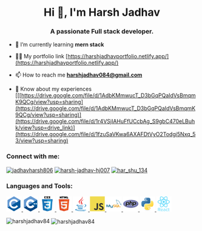 <h1 align="center">Hi 👋, I'm Harsh Jadhav</h1>
<h3 align="center">A passionate Full stack developer.</h3>

- 🌱 I’m currently learning **mern stack**

- 👨‍💻 My portfolio link [https://harshjadhavportfolio.netlify.app/](https://harshjadhavportfolio.netlify.app/)

- 📫 How to reach me **harshjadhav084@gmail.com**

- 📄 Know about my experiences [[[https://drive.google.com/file/d/1AdbKMmwucT_D3bGqPQaIdVsBmqmK9QCg/view?usp=sharing](https://drive.google.com/file/d/1AdbKMmwucT_D3bGqPQaIdVsBmqmK9QCg/view?usp=sharing)](https://drive.google.com/file/d/1r4VSjIAHuFfUCcbAg_S9gbC470eLBuhk/view?usp=drive_link)](https://drive.google.com/file/d/1fzuSaVKwa6AXAFDtVyO2Todgi5Nxq_53/view?usp=sharing)

<h3 align="left">Connect with me:</h3>
<p align="left">
<a href="https://twitter.com/jadhavharsh806" target="blank"><img align="center" src="https://raw.githubusercontent.com/rahuldkjain/github-profile-readme-generator/master/src/images/icons/Social/twitter.svg" alt="jadhavharsh806" height="30" width="40" /></a>
<a href="https://linkedin.com/in/harsh-jadhav-hj007" target="blank"><img align="center" src="https://raw.githubusercontent.com/rahuldkjain/github-profile-readme-generator/master/src/images/icons/Social/linked-in-alt.svg" alt="harsh-jadhav-hj007" height="30" width="40" /></a>
<a href="https://instagram.com/har_shu_134" target="blank"><img align="center" src="https://raw.githubusercontent.com/rahuldkjain/github-profile-readme-generator/master/src/images/icons/Social/instagram.svg" alt="har_shu_134" height="30" width="40" /></a>
</p>

<h3 align="left">Languages and Tools:</h3>
<p align="left"> <a href="https://www.cprogramming.com/" target="_blank" rel="noreferrer"> <img src="https://raw.githubusercontent.com/devicons/devicon/master/icons/c/c-original.svg" alt="c" width="40" height="40"/> </a> <a href="https://www.w3schools.com/cpp/" target="_blank" rel="noreferrer"> <img src="https://raw.githubusercontent.com/devicons/devicon/master/icons/cplusplus/cplusplus-original.svg" alt="cplusplus" width="40" height="40"/> </a> <a href="https://www.w3schools.com/css/" target="_blank" rel="noreferrer"> <img src="https://raw.githubusercontent.com/devicons/devicon/master/icons/css3/css3-original-wordmark.svg" alt="css3" width="40" height="40"/> </a> <a href="https://www.w3.org/html/" target="_blank" rel="noreferrer"> <img src="https://raw.githubusercontent.com/devicons/devicon/master/icons/html5/html5-original-wordmark.svg" alt="html5" width="40" height="40"/> </a> <a href="https://www.java.com" target="_blank" rel="noreferrer"> <img src="https://raw.githubusercontent.com/devicons/devicon/master/icons/java/java-original.svg" alt="java" width="40" height="40"/> </a> <a href="https://developer.mozilla.org/en-US/docs/Web/JavaScript" target="_blank" rel="noreferrer"> <img src="https://raw.githubusercontent.com/devicons/devicon/master/icons/javascript/javascript-original.svg" alt="javascript" width="40" height="40"/> </a> <a href="https://www.mysql.com/" target="_blank" rel="noreferrer"> <img src="https://raw.githubusercontent.com/devicons/devicon/master/icons/mysql/mysql-original-wordmark.svg" alt="mysql" width="40" height="40"/> </a> <a href="https://www.php.net" target="_blank" rel="noreferrer"> <img src="https://raw.githubusercontent.com/devicons/devicon/master/icons/php/php-original.svg" alt="php" width="40" height="40"/> </a> <a href="https://www.python.org" target="_blank" rel="noreferrer"> <img src="https://raw.githubusercontent.com/devicons/devicon/master/icons/python/python-original.svg" alt="python" width="40" height="40"/> </a> <a href="https://reactjs.org/" target="_blank" rel="noreferrer"> <img src="https://raw.githubusercontent.com/devicons/devicon/master/icons/react/react-original-wordmark.svg" alt="react" width="40" height="40"/> </a> </p>

<p><img align="left" src="https://github-readme-stats.vercel.app/api/top-langs?username=harshjadhav84&show_icons=true&locale=en&layout=compact" alt="harshjadhav84" /></p>

<p>&nbsp;<img align="center" src="https://github-readme-stats.vercel.app/api?username=harshjadhav84&show_icons=true&locale=en" alt="harshjadhav84" /></p>
